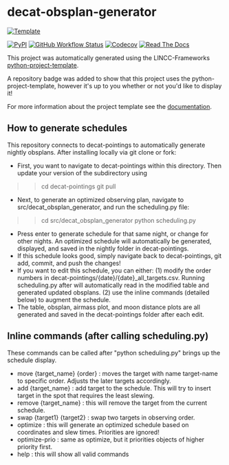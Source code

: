 
# decat-obsplan-generator

[![Template](https://img.shields.io/badge/Template-LINCC%20Frameworks%20Python%20Project%20Template-brightgreen)](https://lincc-ppt.readthedocs.io/en/latest/)

[![PyPI](https://img.shields.io/pypi/v/decat-obsplan-generator?color=blue&logo=pypi&logoColor=white)](https://pypi.org/project/decat-obsplan-generator/)
[![GitHub Workflow Status](https://img.shields.io/github/actions/workflow/status/kdesoto-astro/decat-obsplan-generator/smoke-test.yml)](https://github.com/kdesoto-astro/decat-obsplan-generator/actions/workflows/smoke-test.yml)
[![Codecov](https://codecov.io/gh/kdesoto-astro/decat-obsplan-generator/branch/main/graph/badge.svg)](https://codecov.io/gh/kdesoto-astro/decat-obsplan-generator)
[![Read The Docs](https://img.shields.io/readthedocs/decat-obsplan-generator)](https://decat-obsplan-generator.readthedocs.io/)

This project was automatically generated using the LINCC-Frameworks 
[python-project-template](https://github.com/lincc-frameworks/python-project-template).

A repository badge was added to show that this project uses the python-project-template, however it's up to
you whether or not you'd like to display it!

For more information about the project template see the 
[documentation](https://lincc-ppt.readthedocs.io/en/latest/).

## How to generate schedules

This repository connects to decat-pointings to automatically generate nightly obsplans.
After installing locally via git clone or fork:

* First, you want to navigate to decat-pointings within this directory. Then update your version of the subdirectory using
>> cd decat-pointings
>> git pull
* Next, to generate an optimized observing plan, navigate to src/decat_obsplan_generator, and run the scheduling.py file:
>> cd src/decat_obsplan_generator
>> python scheduling.py
* Press enter to generate schedule for that same night, or change for other nights. An optimized schedule will automatically be generated, displayed, and saved in the nightly folder in decat-pointings.
* If this schedule looks good, simply navigate back to decat-pointings, git add, commit, and push the changes!
* If you want to edit this schedule, you can either: (1) modify the order numbers in decat-pointings/{date}/{date}_all_targets.csv. Running scheduling.py after will automatically read in the modified table and generated updated obsplans. (2) use the inline commands (detailed below) to augment the schedule.
* The table, obsplan, airmass plot, and moon distance plots are all generated and saved in the decat-pointings folder after each edit.

## Inline commands (after calling scheduling.py)

These commands can be called after "python scheduling.py" brings up the schedule display.

* move {target_name} {order} : moves the target with name target-name to specific order. Adjusts the later targets accordingly.
* add {target_name} : add target to the schedule. This will try to insert target in the spot that requires the least slewing.
* remove {target_name} : this will remove the target from the current schedule.
* swap {target1} {target2} : swap two targets in observing order.
* optimize : this will generate an optimized schedule based on coordinates and slew times. Priorities are ignored!
* optimize-prio : same as optimize, but it priorities objects of higher priority first.
* help : this will show all valid commands
